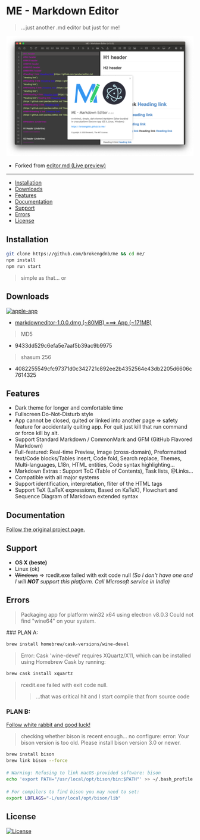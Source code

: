 # ME - Markdown Editor

> ...just another .md editor but just for me! 

[![preview](https://github.com/brokengdnb/me/blob/master/about.png?raw=true "preview")](https://github.com/brokengdnb/me "preview")

- Forked from [editor.md (Live preview)](https://pandao.github.io/editor.md/en.html "editor.md (Live preview)")

---

- [Installation](#installation)
- [Downloads](#downloads)
- [Features](#features)
- [Documentation](#documentation)
- [Support](#support)
- [Errors](#errors)
- [License](#license)

## Installation

```bash
git clone https://github.com/brokengdnb/me && cd me/
npm install
npm run start
```
> simple as that... or

## Downloads

[![apple-app](https://github.com/brokengdnb/me/blob/master/appstore.png?raw=true "apple-app")](https://github.com/brokengdnb/me/releases "apple-app")

- [markdowneditor-1.0.0.dmg (~80MB) ===> App (~171MB)](https://github.com/brokengdnb/me/releases/tag/v1.0-alfa)

> MD5
- 9433dd529c6efa5e7aaf5b39ac9b9975

> shasum 256
- 4082255549cfc97371d0c342721c892ee2b4352564e43db2205d6606c7614325



## Features

- Dark theme for longer and comfortable time
- Fullscreen Do-Not-Disturb style
- App cannot be closed, quited or linked into another page => safety feature for accidentally quiting app. For quit just kill that run command or force kill by alt.
- Support Standard Markdown / CommonMark and GFM (GitHub Flavored Markdown)
- Full-featured: Real-time Preview, Image (cross-domain), Preformatted text/Code blocks/Tables insert, Code fold, Search replace, Themes, Multi-languages, L18n, HTML entities, Code syntax highlighting...
- Markdown Extras : Support ToC (Table of Contents), Task lists, @Links...
- Compatible with all major systems
- Support identification, interpretation, fliter of the HTML tags
- Support TeX (LaTeX expressions, Based on KaTeX), Flowchart and Sequence Diagram of Markdown extended syntax

## Documentation

[Follow the original project page.](http://editor.md.ipandao.com/examples/index.html "Follow the original project page.")

## Support

- **OS X (beste)**
- Linux (ok)
- ~~Windows~~  => rcedit.exe failed with exit code null *(So I don't have one and I will **NOT** support this platform. Call Microsoft service in India)*

## Errors

> Packaging app for platform win32 x64 using electron v8.0.3
Could not find "wine64" on your system.

### PLAN A:

```bash
brew install homebrew/cask-versions/wine-devel
```

> Error: Cask 'wine-devel' requires XQuartz/X11, which can be installed using Homebrew Cask by running:

```bash
brew cask install xquartz
```

> rcedit.exe failed with exit code null.
>> ...that was critical hit and I start compile that from source code

### PLAN B:

[Follow white rabbit and good luck!](https://apple.stackexchange.com/a/376427 "Follow white rabbit and good luck!")

> checking whether bison is recent enough... no
configure: error: Your bison version is too old.
Please install bison version 3.0 or newer.

```bash
brew install bison
brew link bison --force

# Warning: Refusing to link macOS-provided software: bison
echo 'export PATH="/usr/local/opt/bison/bin:$PATH"' >> ~/.bash_profile

# For compilers to find bison you may need to set:
export LDFLAGS="-L/usr/local/opt/bison/lib"
```


## License

[![License](http://img.shields.io/:license-mit-green.svg?style=flat-square)](http://badges.mit-license.org)

    
